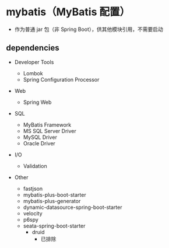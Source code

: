 # mybatis（MyBatis 配置）

- 作为普通 jar 包（非 Spring Boot），供其他模块引用，不需要启动

## dependencies

- Developer Tools
    - Lombok
    - Spring Configuration Processor

- Web
    - Spring Web

- SQL
    - MyBatis Framework
    - MS SQL Server Driver
    - MySQL Driver
    - Oracle Driver

- I/O
    - Validation

- Other
    - fastjson
    - mybatis-plus-boot-starter
    - mybatis-plus-generator
    - dynamic-datasource-spring-boot-starter
    - velocity
    - p6spy
    - seata-spring-boot-starter
        - druid
            - 已排除
